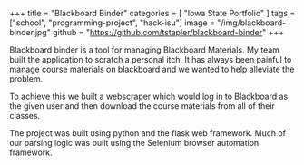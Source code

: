 +++
title = "Blackboard Binder"
categories = [ "Iowa State Portfolio" ]
tags = ["school", "programming-project", "hack-isu"]
image = "/img/blackboard-binder.jpg"
github = "https://github.com/tstapler/blackboard-binder"
+++


Blackboard binder is a tool for managing Blackboard Materials. My team built the application to scratch a personal itch. It has always been painful to manage course materials on blackboard and we wanted to help alleviate the problem. 

To achieve this we built a webscraper which would log in to Blackboard as the given user and then download the course materials from all of their classes.

The project was built using python and the flask web framework. Much of our parsing logic was built using the Selenium browser automation framework.
